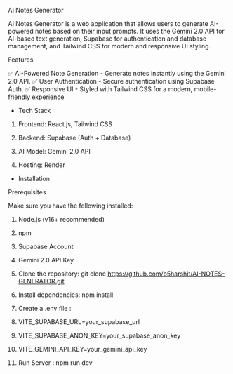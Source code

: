 AI Notes Generator

AI Notes Generator is a web application that allows users to generate AI-powered notes based on their input prompts. 
It uses the Gemini 2.0 API for AI-based text generation, Supabase for authentication and database management, 
and Tailwind CSS for modern and responsive UI styling.

Features

✅ AI-Powered Note Generation - Generate notes instantly using the Gemini 2.0 API.
✅ User Authentication - Secure authentication using Supabase Auth.
✅ Responsive UI - Styled with Tailwind CSS for a modern, mobile-friendly experience

* Tech Stack

1) Frontend: React.js, Tailwind CSS

2) Backend: Supabase (Auth + Database)

3) AI Model: Gemini 2.0 API

4) Hosting: Render

* Installation

Prerequisites

Make sure you have the following installed:

1) Node.js (v16+ recommended)

2) npm 

3) Supabase Account

4) Gemini 2.0 API Key

1) Clone the repository:
git clone https://github.com/o5harshit/AI-NOTES-GENERATOR.git

2) Install dependencies:
   npm install
   
4) Create a .env file :
   
1) VITE_SUPABASE_URL=your_supabase_url
2) VITE_SUPABASE_ANON_KEY=your_supabase_anon_key
3) VITE_GEMINI_API_KEY=your_gemini_api_key

6) Run Server :
   npm run dev
